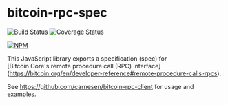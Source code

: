 bitcoin-rpc-spec
=====================

[![Build Status](https://travis-ci.org/carnesen/bitcoin-rpc-spec.svg)](https://travis-ci.org/carnesen/bitcoin-rpc-spec)
[![Coverage Status](https://coveralls.io/repos/carnesen/bitcoin-rpc-spec/badge.svg)](https://coveralls.io/r/carnesen/bitcoin-rpc-spec)

[![NPM](https://nodei.co/npm/bitcoin-rpc-spec.png)](https://nodei.co/npm/bitcoin-rpc-spec/)

This JavaScript library exports a specification (spec) for  
[Bitcoin Core's remote procedure call (RPC) interface]
(https://bitcoin.org/en/developer-reference#remote-procedure-calls-rpcs). 

See https://github.com/carnesen/bitcoin-rpc-client for usage and examples.
